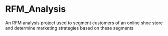 # RFM_Analysis
 An RFM analysis project used to segment customers of an online shoe store and determine marketing strategies based on these segments
